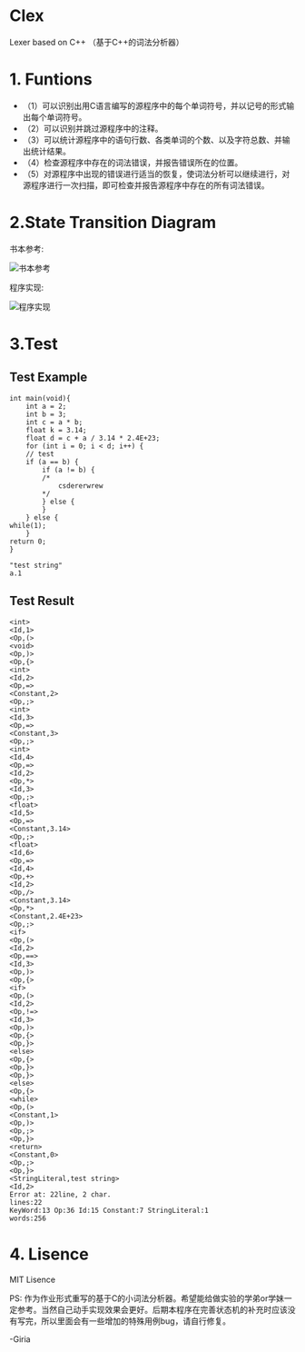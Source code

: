 # Clex
Lexer based on C++ （基于C++的词法分析器）

# 1. Funtions
- （1）可以识别出用C语言编写的源程序中的每个单词符号，并以记号的形式输出每个单词符号。
- （2）可以识别并跳过源程序中的注释。
- （3）可以统计源程序中的语句行数、各类单词的个数、以及字符总数、并输出统计结果。
- （4）检查源程序中存在的词法错误，并报告错误所在的位置。
- （5）对源程序中出现的错误进行适当的恢复，使词法分析可以继续进行，对源程序进行一次扫描，即可检查并报告源程序中存在的所有词法错误。

# 2.State Transition Diagram

书本参考:

![书本参考](https://ae01.alicdn.com/kf/H3fa248c9dc1c4653a5d95f9764555cefA.png)

程序实现:

![程序实现](https://ae01.alicdn.com/kf/H7feec2bb501947e1a917e2f300a2fd6dp.png)

# 3.Test

## Test Example
```
int main(void){
	int a = 2;
	int b = 3;
	int c = a * b;
	float k = 3.14;
	float d = c + a / 3.14 * 2.4E+23;
	for (int i = 0; i < d; i++) {
	// test
	if (a == b) {
		if (a != b) {
		/*
			csdererwrew
		*/
		} else {
		}
	} else {
while(1);
	}
return 0;
}

"test string"
a.1
```

## Test Result
```
<int>
<Id,1>
<Op,(>
<void>
<Op,)>
<Op,{>
<int>
<Id,2>
<Op,=>
<Constant,2>
<Op,;>
<int>
<Id,3>
<Op,=>
<Constant,3>
<Op,;>
<int>
<Id,4>
<Op,=>
<Id,2>
<Op,*>
<Id,3>
<Op,;>
<float>
<Id,5>
<Op,=>
<Constant,3.14>
<Op,;>
<float>
<Id,6>
<Op,=>
<Id,4>
<Op,+>
<Id,2>
<Op,/>
<Constant,3.14>
<Op,*>
<Constant,2.4E+23>
<Op,;>
<if>
<Op,(>
<Id,2>
<Op,==>
<Id,3>
<Op,)>
<Op,{>
<if>
<Op,(>
<Id,2>
<Op,!=>
<Id,3>
<Op,)>
<Op,{>
<Op,}>
<else>
<Op,{>
<Op,}>
<Op,}>
<else>
<Op,{>
<while>
<Op,(>
<Constant,1>
<Op,)>
<Op,;>
<Op,}>
<return>
<Constant,0>
<Op,;>
<Op,}>
<StringLiteral,test string>
<Id,2>
Error at: 22line, 2 char.
lines:22
KeyWord:13 Op:36 Id:15 Constant:7 StringLiteral:1
words:256
```

# 4. Lisence

MIT Lisence

PS: 作为作业形式重写的基于C的小词法分析器。希望能给做实验的学弟or学妹一定参考。当然自己动手实现效果会更好。后期本程序在完善状态机的补充时应该没有写完，所以里面会有一些增加的特殊用例bug，请自行修复。

-Giria
